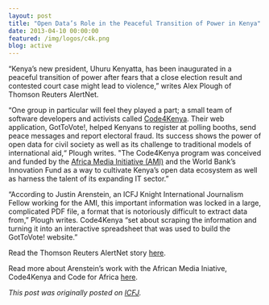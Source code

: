 ```yaml
---
layout: post
title: "Open Data’s Role in the Peaceful Transition of Power in Kenya"
date: 2013-04-10 00:00:00
featured: /img/logos/c4k.png
blog: active
---
```


“Kenya’s new president, Uhuru Kenyatta, has been inaugurated in a peaceful transition of power after fears that a close election result and contested court case might lead to violence,” writes Alex Plough of Thomson Reuters AlertNet.

“One group in particular will feel they played a part; a small team of software developers and activists called [Code4Kenya](http://www.code4kenya.org/). Their web application, GotToVote!, helped Kenyans to register at polling booths, send peace messages and report electoral fraud. Its success shows the power of open data for civil society as well as its challenge to traditional models of international aid,“ Plough writes. "The Code4Kenya program was conceived and funded by the [Africa Media Initiative (AMI)](http://africanmediainitiative.org/) and the World Bank’s Innovation Fund as a way to cultivate Kenya’s open data ecosystem as well as harness the talent of its expanding IT sector.”

“According to Justin Arenstein, an ICFJ Knight International Journalism Fellow working for the AMI, this important information was locked in a large, complicated PDF file, a format that is notoriously difficult to extract data from,” Plough writes. Code4Kenya “set about scraping the information and turning it into an interactive spreadsheet that was used to build the GotToVote! website.”

Read the Thomson Reuters AlertNet story [here](http://www.trust.org/alertnet/blogs/technotalk/what-can-open-data-activists-teach-the-aid-industry).

Read more about Arenstein’s work with the African Media Iniative, Code4Kenya and Code for Africa [here](http://www.icfj.org/our-work/sub-saharan-africa-spurring-innovation-and-experimentation-newsrooms).

*This post was originally posted on [ICFJ](http://www.icfj.org/news/open-data%E2%80%99s-role-peaceful-transition-power-kenya).*
